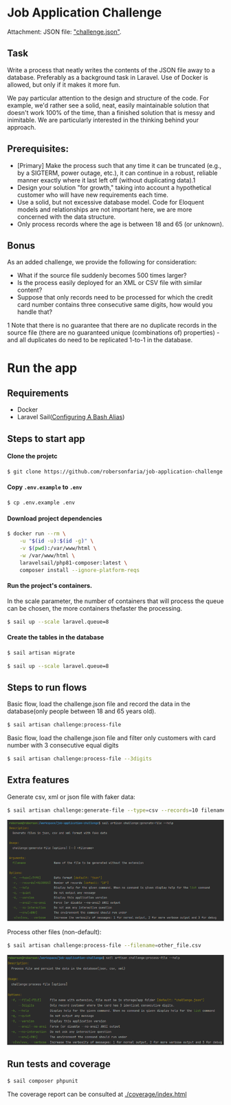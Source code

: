 # Job Application Challenge
Attachment: JSON file: ["challenge.json"](storage/app/challenge.json).

## Task
Write a process that neatly writes the contents of the JSON file away to a database.
Preferably as a background task in Laravel. Use of Docker is allowed, but only if it makes it more fun.

We pay particular attention to the design and structure of the code. For example, we'd rather see a solid, neat, easily maintainable solution that doesn't work 100% of the time, than a finished solution that is messy and inimitable. We are particularly interested in the thinking behind your approach.

## Prerequisites:
- [Primary] Make the process such that any time it can be truncated (e.g., by a SIGTERM, power outage, etc.), it can continue in a robust, reliable manner exactly where it last left off (without duplicating data).1
- Design your solution "for growth," taking into account a hypothetical customer who will have new requirements each time.
- Use a solid, but not excessive database model. Code for Eloquent models and relationships are not important here, we are more concerned with the data structure.
- Only process records where the age is between 18 and 65 (or unknown).
  
## Bonus
  As an added challenge, we provide the following for consideration:
- What if the source file suddenly becomes 500 times larger?
- Is the process easily deployed for an XML or CSV file with similar content?
- Suppose that only records need to be processed for which the credit card number contains three consecutive same digits, how would you handle that?

1 Note that there is no guarantee that there are no duplicate records in the source file (there
  are no guaranteed unique (combinations of) properties) - and all duplicates do need to be
  replicated 1-to-1 in the database.

# Run the app

## Requirements

- Docker
- Laravel Sail([Configuring A Bash Alias](https://laravel.com/docs/8.x/sail#configuring-a-bash-alias))

## Steps to start app

#### Clone the projetc
```bash
$ git clone https://github.com/robersonfaria/job-application-challenge.git
```

#### Copy `.env.example` to `.env`
```bash
$ cp .env.example .env
```

#### Download project dependencies
```bash
$ docker run --rm \
    -u "$(id -u):$(id -g)" \
    -v $(pwd):/var/www/html \
    -w /var/www/html \
    laravelsail/php81-composer:latest \
    composer install --ignore-platform-reqs
```
#### Run the project's containers.

In the scale parameter, the number of containers that will process the queue can be chosen, the more containers thefaster the processing.

```bash
$ sail up --scale laravel.queue=8
```

#### Create the tables in the database
```bash
$ sail artisan migrate
```

```bash
$ sail up --scale laravel.queue=8
```

## Steps to run flows

Basic flow, load the challenge.json file and record the data in the database(only people between 18 and 65 years old).
```bash
$ sail artisan challenge:process-file 
```

Basic flow, load the challenge.json file and filter only customers with card number with 3 consecutive equal digits
```bash
$ sail artisan challenge:process-file --3digits 
```

## Extra features

Generate csv, xml or json file with faker data:
```bash
$ sail artisan challenge:generate-file --type=csv --records=10 filename
```
![Help command to generate file](./docs/generate-file-help.png)

Process other files (non-default):
```bash
$ sail artisan challenge:process-file --filename=other_file.csv
```
![Help command to process file](./docs/process-file-help.png)

## Run tests and coverage
```bash
$ sail composer phpunit
```
The coverage report can be consulted at [./coverage/index.html](./coverage/index.html)
